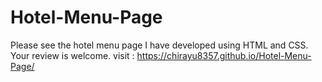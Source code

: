 # Hotel-Menu-Page
Please see the hotel menu page I have developed using HTML and CSS. Your review is welcome.
visit : https://chirayu8357.github.io/Hotel-Menu-Page/
